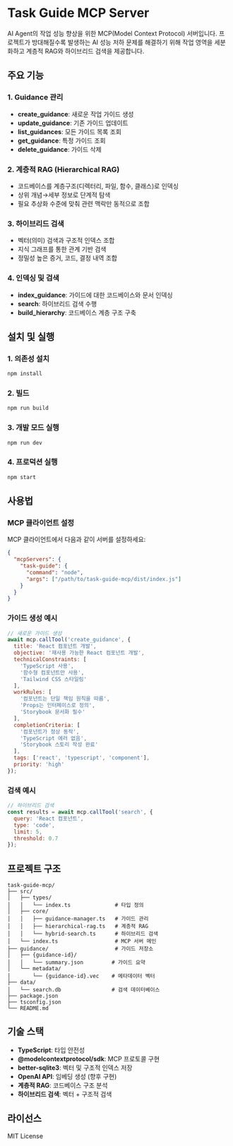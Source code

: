 # Task Guide MCP Server

AI Agent의 작업 성능 향상을 위한 MCP(Model Context Protocol) 서버입니다. 프로젝트가 방대해질수록 발생하는 AI 성능 저하 문제를 해결하기 위해 작업 영역을 세분화하고 계층적 RAG와 하이브리드 검색을 제공합니다.

## 주요 기능

### 1. Guidance 관리
- **create_guidance**: 새로운 작업 가이드 생성
- **update_guidance**: 기존 가이드 업데이트
- **list_guidances**: 모든 가이드 목록 조회
- **get_guidance**: 특정 가이드 조회
- **delete_guidance**: 가이드 삭제

### 2. 계층적 RAG (Hierarchical RAG)
- 코드베이스를 계층구조(디렉터리, 파일, 함수, 클래스)로 인덱싱
- 상위 개념→세부 정보로 단계적 탐색
- 필요 추상화 수준에 맞춰 관련 맥락만 동적으로 조합

### 3. 하이브리드 검색
- 벡터(의미) 검색과 구조적 인덱스 조합
- 지식 그래프를 통한 관계 기반 검색
- 정밀성 높은 증거, 코드, 결정 내역 조합

### 4. 인덱싱 및 검색
- **index_guidance**: 가이드에 대한 코드베이스와 문서 인덱싱
- **search**: 하이브리드 검색 수행
- **build_hierarchy**: 코드베이스 계층 구조 구축

## 설치 및 실행

### 1. 의존성 설치
```bash
npm install
```

### 2. 빌드
```bash
npm run build
```

### 3. 개발 모드 실행
```bash
npm run dev
```

### 4. 프로덕션 실행
```bash
npm start
```

## 사용법

### MCP 클라이언트 설정
MCP 클라이언트에서 다음과 같이 서버를 설정하세요:

```json
{
  "mcpServers": {
    "task-guide": {
      "command": "node",
      "args": ["/path/to/task-guide-mcp/dist/index.js"]
    }
  }
}
```

### 가이드 생성 예시
```javascript
// 새로운 가이드 생성
await mcp.callTool('create_guidance', {
  title: 'React 컴포넌트 개발',
  objective: '재사용 가능한 React 컴포넌트 개발',
  technicalConstraints: [
    'TypeScript 사용',
    '함수형 컴포넌트만 사용',
    'Tailwind CSS 스타일링'
  ],
  workRules: [
    '컴포넌트는 단일 책임 원칙을 따름',
    'Props는 인터페이스로 정의',
    'Storybook 문서화 필수'
  ],
  completionCriteria: [
    '컴포넌트가 정상 동작',
    'TypeScript 에러 없음',
    'Storybook 스토리 작성 완료'
  ],
  tags: ['react', 'typescript', 'component'],
  priority: 'high'
});
```

### 검색 예시
```javascript
// 하이브리드 검색
const results = await mcp.callTool('search', {
  query: 'React 컴포넌트',
  type: 'code',
  limit: 5,
  threshold: 0.7
});
```

## 프로젝트 구조

```
task-guide-mcp/
├── src/
│   ├── types/
│   │   └── index.ts              # 타입 정의
│   ├── core/
│   │   ├── guidance-manager.ts   # 가이드 관리
│   │   ├── hierarchical-rag.ts   # 계층적 RAG
│   │   └── hybrid-search.ts      # 하이브리드 검색
│   └── index.ts                  # MCP 서버 메인
├── guidance/                     # 가이드 저장소
│   ├── {guidance-id}/
│   │   └── summary.json         # 가이드 요약
│   └── metadata/
│       └── {guidance-id}.vec    # 메타데이터 벡터
├── data/
│   └── search.db                # 검색 데이터베이스
├── package.json
├── tsconfig.json
└── README.md
```

## 기술 스택

- **TypeScript**: 타입 안전성
- **@modelcontextprotocol/sdk**: MCP 프로토콜 구현
- **better-sqlite3**: 벡터 및 구조적 인덱스 저장
- **OpenAI API**: 임베딩 생성 (향후 구현)
- **계층적 RAG**: 코드베이스 구조 분석
- **하이브리드 검색**: 벡터 + 구조적 검색

## 라이선스

MIT License
